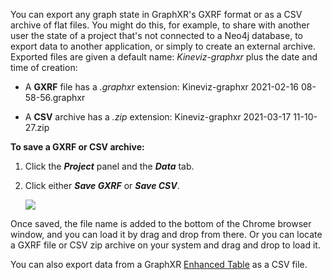 You can export any graph state in GraphXR's GXRF format or as a CSV archive of flat files. You might do this, for example, to share with another user the state of a project that's not connected to a Neo4j database, to export data to another application, or simply to create an external archive. Exported files are given a default name: _Kineviz-graphxr_ plus the date and time of creation:

*   A **GXRF** file has a _.graphxr_ extension: Kineviz-graphxr 2021-02-16 08-58-56.graphxr
    
*   A **CSV** archive has a _.zip_ extension: Kineviz-graphxr 2021-03-17 11-10-27.zip
    

**To save a GXRF or CSV archive:**

1.  Click the _**Project**_ panel and the _**Data**_ tab.
    
2.  Click either _**Save GXRF**_ or _**Save CSV**_.
    
    ![](/02_07_01_SaveCSV_GXRF.png)

Once saved, the file name is added to the bottom of the Chrome browser window, and you can load it by drag and drop from there. Or you can locate a GXRF file or CSV zip archive on your system and drag and drop to load it.

You can also export data from a GraphXR [Enhanced Table](../navigating-and-selecting-graph-data/using-tables) as a CSV file.
